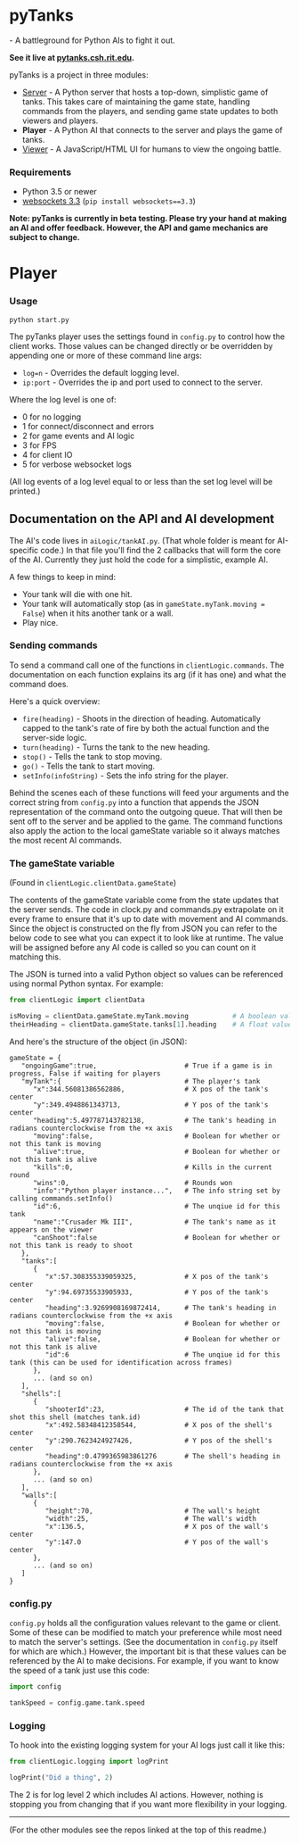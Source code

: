 # pyTanks
 \- A battleground for Python AIs to fight it out.
 
**See it live at [pytanks.csh.rit.edu](http://pytanks.csh.rit.edu).**

pyTanks is a project in three modules:
- [Server](https://github.com/JoelEager/pyTanks.Server) - A Python server that hosts a top-down, simplistic game of tanks. This takes care of maintaining the game state, handling commands from the players, and sending game state updates to both viewers and players.
- **Player** - A Python AI that connects to the server and plays the game of tanks.
- [Viewer](https://github.com/JoelEager/pyTanks.Viewer) - A JavaScript/HTML UI for humans to view the ongoing battle.

### Requirements
- Python 3.5 or newer
- [websockets 3.3](https://github.com/aaugustin/websockets) (`pip install websockets==3.3`)

**Note: pyTanks is currently in beta testing. Please try your hand at making an AI and offer feedback. However, the API and game mechanics are subject to change.**

# Player
### Usage
```python start.py```

The pyTanks player uses the settings found in `config.py` to control how the client works. Those values can be changed directly or be overridden by appending one or more of these command line args:
- `log=n` - Overrides the default logging level.
- `ip:port` - Overrides the ip and port used to connect to the server.

Where the log level is one of:
- 0 for no logging
- 1 for connect/disconnect and errors
- 2 for game events and AI logic
- 3 for FPS
- 4 for client IO
- 5 for verbose websocket logs

(All log events of a log level equal to or less than the set log level will be printed.)

## Documentation on the API and AI development

The AI's code lives in `aiLogic/tankAI.py`. (That whole folder is meant for AI-specific code.) In that file you'll find the 2 callbacks that will form the core of the AI. Currently they just hold the code for a simplistic, example AI.

A few things to keep in mind:
- Your tank will die with one hit.
- Your tank will automatically stop (as in `gameState.myTank.moving = False`) when it hits another tank or a wall.
- Play nice.

### Sending commands
To send a command call one of the functions in `clientLogic.commands`. The documentation on each function explains its arg (if it has one) and what the command does.

Here's a quick overview:
- `fire(heading)` - Shoots in the direction of heading. Automatically capped to the tank's rate of fire by both the actual function and the server-side logic.
- `turn(heading)` - Turns the tank to the new heading.
- `stop()` - Tells the tank to stop moving.
- `go()` - Tells the tank to start moving.
- `setInfo(infoString)` - Sets the info string for the player.

Behind the scenes each of these functions will feed your arguments and the correct string from `config.py` into a function that appends the JSON representation of the command onto the outgoing queue. That will then be sent off to the server and be applied to the game. The command functions also apply the action to the local gameState variable so it always matches the most recent AI commands.

### The gameState variable
(Found in `clientLogic.clientData.gameState`)

The contents of the gameState variable come from the state updates that the server sends. The code in clock.py and commands.py extrapolate on it every frame to ensure that it's up to date with movement and AI commands. Since the object is constructed on the fly from JSON you can refer to the below code to see what you can expect it to look like at runtime. The value will be assigned before any AI code is called so you can count on it matching this.

The JSON is turned into a valid Python object so values can be referenced using normal Python syntax. For example:
```python
from clientLogic import clientData

isMoving = clientData.gameState.myTank.moving           # A boolean value for if the tank is moving
theirHeading = clientData.gameState.tanks[1].heading    # A float value for the 2nd enemy tank's current heading
```

And here's the structure of the object (in JSON):
```
gameState = {
   "ongoingGame":true,                      # True if a game is in progress, False if waiting for players
   "myTank":{                               # The player's tank
      "x":344.56081386562886,               # X pos of the tank's center
      "y":349.4948861343713,                # Y pos of the tank's center
      "heading":5.497787143782138,          # The tank's heading in radians counterclockwise from the +x axis
      "moving":false,                       # Boolean for whether or not this tank is moving
      "alive":true,                         # Boolean for whether or not this tank is alive
      "kills":0,                            # Kills in the current round
      "wins":0,                             # Rounds won
      "info":"Python player instance...",   # The info string set by calling commands.setInfo()
      "id":6,                               # The unqiue id for this tank
      "name":"Crusader Mk III",             # The tank's name as it appears on the viewer
      "canShoot":false                      # Boolean for whether or not this tank is ready to shoot
   },
   "tanks":[
      {
         "x":57.308355339059325,            # X pos of the tank's center
         "y":94.69735533905933,             # Y pos of the tank's center
         "heading":3.9269908169872414,      # The tank's heading in radians counterclockwise from the +x axis
         "moving":false,                    # Boolean for whether or not this tank is moving
         "alive":false,                     # Boolean for whether or not this tank is alive
         "id":6                             # The unqiue id for this tank (this can be used for identification across frames)
      },
      ... (and so on)
   ],
   "shells":[
      {
         "shooterId":23,                    # The id of the tank that shot this shell (matches tank.id)
         "x":492.58348412358544,            # X pos of the shell's center
         "y":290.7623424927426,             # Y pos of the shell's center
         "heading":0.4799365983861276       # The shell's heading in radians counterclockwise from the +x axis
      },
      ... (and so on)
   ],
   "walls":[
      {
         "height":70,                       # The wall's height
         "width":25,                        # The wall's width
         "x":136.5,                         # X pos of the wall's center
         "y":147.0                          # Y pos of the wall's center
      },
      ... (and so on)
   ]
}
```

### config.py
`config.py` holds all the configuration values relevant to the game or client. Some of these can be modified to match your preference while most need to match the server's settings. (See the documentation in `config.py` itself for which are which.) However, the important bit is that these values can be referenced by the AI to make decisions. For example, if you want to know the speed of a tank just use this code:
```python
import config

tankSpeed = config.game.tank.speed
```

### Logging
To hook into the existing logging system for your AI logs just call it like this:
```python
from clientLogic.logging import logPrint

logPrint("Did a thing", 2)
```

The 2 is for log level 2 which includes AI actions. However, nothing is stopping you from changing that if you want more flexibility in your logging.

---
(For the other modules see the repos linked at the top of this readme.)